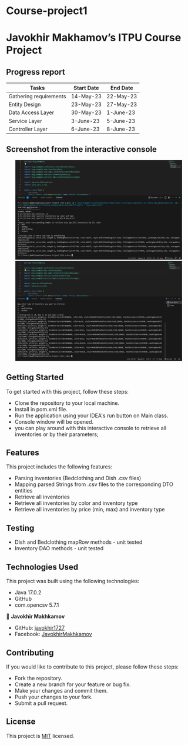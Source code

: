 # Course-project1

# Javokhir Makhamov’s ITPU Course Project

## Progress report

| Tasks                  | Start Date | End Date  |
|------------------------|------------|-----------|
| Gathering requirements | 14-May-23  | 22-May-23 |
| Entity Design          | 23-May-23  | 27-May-23 |
| Data Access Layer      | 30-May-23  | 1-June-23 |
| Service Layer          | 3-June-23  | 5-June-23 |
| Controller Layer       | 6-June-23  | 8-June-23 |

## Screenshot from the interactive console

<div style="display: flex; flex-wrap: wrap">
<div align="center">
  <img src="image/Console11.png?raw=true" width="90%" height="auto"/>
  <img src="image/Console22.png?raw=true" width="90%" height="auto"/>
</div>
</div>


## Getting Started
To get started with this project, follow these steps:

- Clone the repository to your local machine.
- Install in pom.xml file.
- Run the application using your IDEA's run button on Main class.
- Console window will be opened.
- you can play around with this interactive console to retrieve all inventories or by their parameters;

## Features
This project includes the following features:

- Parsing inventories (Bedclothing and Dish .csv files)
- Mapping parsed Strings from .csv files to the corresponding DTO entities
- Retrieve all inventories
- Retrieve all inventories by color and inventory type
- Retrieve all inventories by price (min, max) and inventory type

## Testing
- Dish and Bedclothing mapRow methods - unit tested
- Inventory DAO methods - unit tested

## Technologies Used
This project was built using the following technologies:

- Java 17.0.2
- GitHub
- com.opencsv 5.7.1

👤 **Javokhir Makhkamov**

- GitHub: [javokhir1727](https://github.com/javokhir1727)
- Facebook: [JavokhirMakhkamov](https://twitter.com/j_makhkamov)


## Contributing
If you would like to contribute to this project, please follow these steps:

- Fork the repository.
- Create a new branch for your feature or bug fix.
- Make your changes and commit them.
- Push your changes to your fork.
- Submit a pull request.

## License
This project is [MIT](./MIT.md) licensed.
